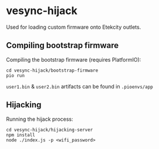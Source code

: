 # vesync-hijack

Used for loading custom firmware onto Etekcity outlets.

## Compiling bootstrap firmware

Compiling the bootstrap firmware (requires PlatformIO):

```
cd vesync-hijack/bootstrap-firmware
pio run
```

`user1.bin` & `user2.bin` artifacts can be found in `.pioenvs/app`

## Hijacking

Running the hijack process:

```
cd vesync-hijack/hijacking-server
npm install
node ./index.js -p <wifi_password>
```
